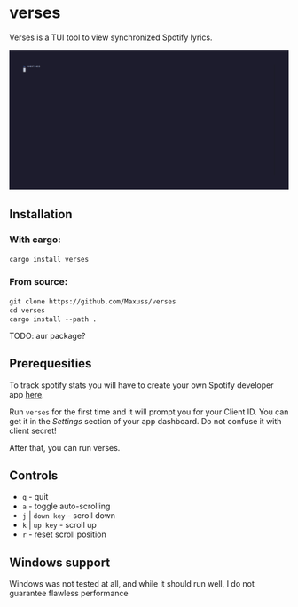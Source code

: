# verses

Verses is a TUI tool to view synchronized Spotify lyrics.

![Preview GIF](./assets/showcase.gif)

## Installation

### With cargo:
```sh
cargo install verses
```

### From source:

```
git clone https://github.com/Maxuss/verses
cd verses
cargo install --path .
```

TODO: aur package?

## Prerequesities

To track spotify stats you will have to create your own Spotify developer app [here](https://developer.spotify.com/dashboard/create).

Run `verses` for the first time and it will prompt you for your
Client ID. You can get it in the *Settings* section of your app dashboard. Do not confuse it with client secret!

After that, you can run verses.

## Controls

* `q` - quit
* `a` - toggle auto-scrolling
* `j` | `down key` - scroll down
* `k` | `up key` - scroll up
* `r` - reset scroll position

## Windows support
Windows was not tested at all, and while it should run well, I do not guarantee flawless performance